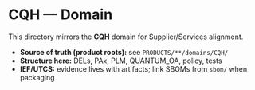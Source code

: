 # CQH — Domain

This directory mirrors the **CQH** domain for Supplier/Services alignment.

- **Source of truth (product roots):** see `PRODUCTS/**/domains/CQH/`
- **Structure here:** DELs, PAx, PLM, QUANTUM_OA, policy, tests
- **IEF/UTCS:** evidence lives with artifacts; link SBOMs from `sbom/` when packaging
